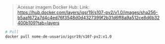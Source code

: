 > Acessar imagem Docker Hub:
> Link: https://hub.docker.com/layers/igsr19/s107-pv2/v1.0/images/sha256-b5aaf672a7d4c4ed76f3548d0d4327399f2b31d6ff8a9a512ce8d6b32400b109?tab=layers
```bash
# Pull
docker pull nome-de-usuario/igsr19/s107-pv2:v1.0
```


